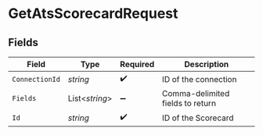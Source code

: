# GetAtsScorecardRequest


## Fields

| Field                            | Type                             | Required                         | Description                      |
| -------------------------------- | -------------------------------- | -------------------------------- | -------------------------------- |
| `ConnectionId`                   | *string*                         | :heavy_check_mark:               | ID of the connection             |
| `Fields`                         | List<*string*>                   | :heavy_minus_sign:               | Comma-delimited fields to return |
| `Id`                             | *string*                         | :heavy_check_mark:               | ID of the Scorecard              |